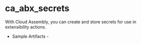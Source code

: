 # ca_abx_secrets

With Cloud Assembly, you can create and store secrets for use in extensibility actions.
- Sample Artifacts -
